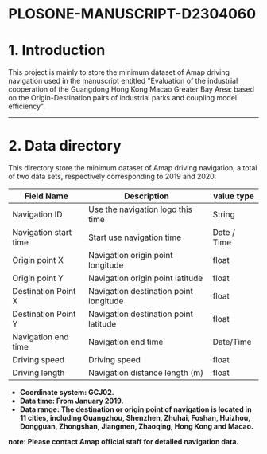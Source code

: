 # PLOSONE-MANUSCRIPT-D2304060
# 1. Introduction
This project is mainly to store the minimum dataset of Amap driving navigation used in the manuscript entitled "Evaluation of the industrial cooperation of the Guangdong Hong Kong Macao Greater Bay Area: based on the Origin-Destination pairs of industrial parks and coupling model efficiency".

------

# 2. Data directory
<p>This directory store the minimum dataset of Amap driving navigation, a total of two data sets, respectively corresponding to 2019 and 2020.</p>

| Field Name            | Description                            | value type  |
| --------------------- | -------------------------------------- | ----------- |
| Navigation ID         | Use the navigation logo this time      | String      |
| Navigation start time | Start use navigation time              | Date / Time |
| Origin point X        | Navigation origin point longitude      | float       |
| Origin point Y        | Navigation origin point latitude       | float       |
| Destination Point X   | Navigation destination point longitude | float       |
| Destination Point Y   | Navigation destination point latitude  | float       |
| Navigation end time   | Navigation end time                    | Date/Time   |
| Driving speed         | Driving speed                          | float       |
| Driving length        | Navigation distance length (m)         | float       |

- <b>Coordinate system: GCJ02.
- <b>Data time</b>: From January 2019.
- <b>Data range</b>: The destination or origin point of navigation is located in 11 cities, including Guangzhou, Shenzhen, Zhuhai, Foshan, Huizhou, Dongguan, Zhongshan, Jiangmen, Zhaoqing, Hong Kong and Macao.

<b>note: </b>Please contact Amap official staff for detailed navigation data.



